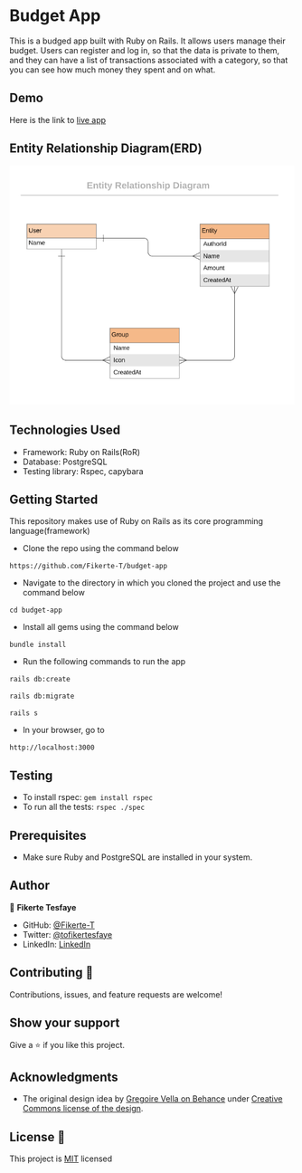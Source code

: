 # Budget App

This is a budged app built with Ruby on Rails. It allows users manage their budget. Users can register and log in, so that the data is private to them, and they can have a list of transactions associated with a category, so that you can see how much money they spent and on what.

## Demo
Here is the link to [live app](https://limitless-waters-86087.herokuapp.com/)

## Entity Relationship Diagram(ERD)
![ERD](/erd_diagram.png)

## Technologies Used

* Framework: Ruby on Rails(RoR)
* Database: PostgreSQL
* Testing library: Rspec, capybara

## Getting Started

This repository makes use of Ruby on Rails as its core programming language(framework)

* Clone the repo using the command below

```
https://github.com/Fikerte-T/budget-app

```

* Navigate to the directory in which you cloned the project and use the command below

```
cd budget-app
```

* Install all gems using the command below
```
bundle install
```
* Run the following commands to run the app
```
rails db:create
```
```
rails db:migrate
```
```
rails s
```
* In your browser, go to
```
http://localhost:3000
```
## Testing
* To install rspec: `gem install rspec`
* To run all the tests: `rspec ./spec`

## Prerequisites
* Make sure Ruby and PostgreSQL are installed in your system.

## Author 
👤 **Fikerte Tesfaye** 

- GitHub: [@Fikerte-T](https://github.com/Fikerte-T)
- Twitter: [@tofikertesfaye](https://twitter.com/tofikertesfaye)
- LinkedIn: [LinkedIn](https://www.linkedin.com/in/fikerte-tesfaye-a68337216/)

## Contributing :handshake:
Contributions, issues, and feature requests are welcome!

## Show your support
Give a 	:star: if you like this project.

## Acknowledgments
- The original design idea by [Gregoire Vella on Behance](https://www.behance.net/gregoirevella) under [Creative Commons license of the design](https://creativecommons.org/licenses/by-nc/4.0/).

## License :memo:
This project is [MIT](https://github.com/microverseinc/readme-template/blob/master/MIT.md) licensed
